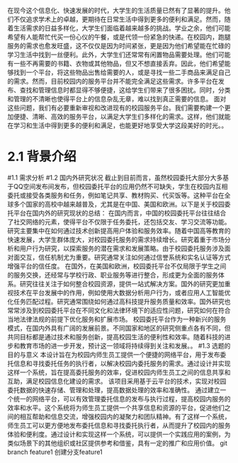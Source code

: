 在现今这个信息化、快速发展的时代，大学生的生活质量已然有了显著的提升。他们不仅追求学术上的卓越，更期待在日常生活中得到更多的便利和满足。然而，随着生活需求的日益多样化，大学生们面临着越来越多的挑战。学业之余，他们可能希望有人能帮忙代买一份心仪的午餐，或是代领一份紧急的快递。在校园内，跑腿服务的需求也愈发旺盛，这不仅仅是因为时间紧张，更是因为他们希望能在忙碌的学习生活中找到一丝便利。此外，大学生们还常常有闲置物品需要处理。他们可能有一些不再需要的书籍、衣物或其他物品，但又不想直接丢弃。因此，他们希望能够找到一个平台，将这些物品出售给需要的人，或是寻找一些二手商品来满足自己的需求。然而，目前校园内的服务平台并不能完全满足这些需求。许多平台在发布、查找和管理信息时都显得不够便捷，这给学生们带来了很多困扰。同时，分类和管理的不清晰也使得平台上的信息杂乱无章，难以找到真正需要的信息。
面对这些问题，我们有必要重新审视和改进现有的校园服务平台。我们需要构建一个更加便捷、清晰、高效的服务平台，以满足大学生们多样化的需求。这样，他们就能在学习和生活中得到更多的便利和满足，也能更好地享受大学这段美好的时光。。
# 2.1 背景介绍
#1.1 需求分析
#1.2 国内外研究状况
截止到目前而言，虽然校园委托大部分大多基于QQ空间发布间发布，但校园委托平台的应用仍然不可缺失，学生在校园内互相委托或接受各类服务和任务，例如笔记共享、教材购买、代买饭等。这种平台在全球多个国家的高校中越来越普及，尤其是在中国、美国和欧洲。以下是关于校园委托平台在国内外的研究现状的总结：
在国内而言，中国的校园委托平台往往结合了社交网络的元素，使得平台不仅限于任务委托，还包括交友、学习交流等功能。研究主要集中在如何通过技术创新提高用户体验和服务效率。随着中国高等教育的快速发展，大学生群体庞大，对校园委托服务的需求持续增长。研究着重于市场分析和用户行为研究，以探索服务的潜在需求和发展策略。由于校园委托服务涉及面对面交互，信任机制尤为重要。研究通常关注如何通过信誉系统和实名认证等方式增强平台的信任度。
在国外，在美国和欧洲，校园委托平台不仅局限于学生之间的服务交换，还经常与学校行政、职业服务等进行整合，形成更为全面的服务体系。研究往往关注于如何整合校园资源，提供一站式解决方案。国外的研究更加重视技术在平台发展中的作用，例如使用大数据分析用户行为，或者应用人工智能优化任务匹配过程。研究通常围绕如何通过高科技提升服务质量和效率。国外研究也常常涉及到校园委托平台在不同文化和法律环境下的适应性问题，研究如何在符合当地法律法规的前提下优化服务和扩展市场。
校园委托平台作为一种新兴的服务模式，在国内外具有广阔的发展前景。不同国家和地区的研究侧重点各有不同，但共同目标都是通过技术和服务创新，提高校园生活的便利性和效率。随着科技的进步和教育市场的进一步开发，预计这一领域将持续得到关注和发展。。
#1.3 选题的目的与意义
本设计旨在为校园内师生员工提供一个便捷的网络平台，用于发布委托信息和寻找委托任务的执行者，以解决校园内委托服务的需求。通过设计并实现这样一个系统，旨在提高委托服务的效率，促进校园内师生员工之间的信息共享和互助，满足校园信息化建设的需求。
该项目采用基于云平台的技术，实现对校园委托数据的快速存储、管理和处理，提高数据处理的效率和准确性。
通过建立一个统一的网络平台，可以有效管理委托信息的发布与执行过程，提高校园内服务的效率和水平。这个系统将为师生员工提供一个共享信息和资源的平台，促进他们之间的相互帮助和信息交流，增强校园内的凝聚力和团队精神。有了这样一个系统，师生员工可以更方便地发布委托信息和寻找委托执行者，从而提升了校园内的服务体验和便利度。通过设计和实现这样一个系统，可以提供一个实践应用的案例，为类似场景下的其他组织或社区提供参考和借鉴，具有一定的推广和应用价值。
git branch feature1
创建分支feature1